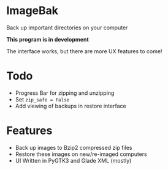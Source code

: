 # ImageBak

Back up important directories on your computer

**This program is in development**

The interface works, but there are more UX features to come!

# Todo
- Progress Bar for zipping and unzipping
- Set `zip_safe = False`
- Add viewing of backups in restore interface

# Features
- Back up images to Bzip2 compressed zip files
- Restore these images on new/re-imaged computers
- UI Written in PyGTK3 and Glade XML (mostly)
